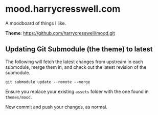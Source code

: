 # mood.harrycresswell.com

A moodboard of things I like.

**Theme**: https://github.com/harrycresswell/mood.git

## Updating Git Submodule (the theme) to latest

The following will fetch the latest changes from upstream in each submodule, merge them in, and check out the latest revision of the submodule.

```
git submodule update --remote --merge
```

Ensure you replace your existing `assets` folder with the one found in `themes/mood`.

Now commit and push your changes, as normal.